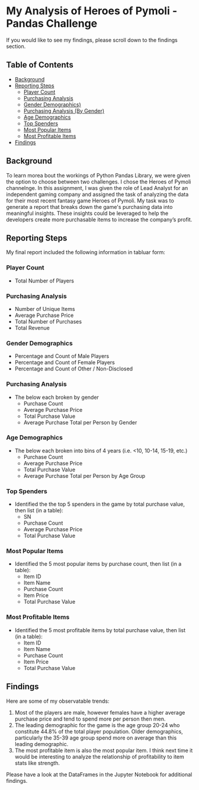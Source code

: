 # My Analysis of Heroes of Pymoli - Pandas Challenge <!-- omit in toc -->

If you would like to see my findings, please scroll down to the findings section.

## Table of Contents <!-- omit in toc -->

- [Background](#background)
- [Reporting Steps](#reporting-steps)
  - [Player Count](#player-count)
  - [Purchasing Analysis](#purchasing-analysis)
  - [Gender Demographics)](#gender-demographics)
  - [Purchasing Analysis (By Gender)](#purchasing-analysis)
  - [Age Demographics](#age-demographics)
  - [Top Spenders](#top-spenders)
  - [Most Popular Items](#most-popular-items)
  - [Most Profitable Items](#most-profitable-items)
- [Findings](#findings)

## Background

To learn morea bout the workings of Python Pandas Library, we were given the option to choose between two challenges.
I chose the Heroes of Pymoli channelnge. In this assignment, I was given the role of Lead Analyst for an independent gaming company and assigned the task of analyzing the data for their most recent fantasy game Heroes of Pymoli.
My task was to generate a report that breaks down the game's purchasing data into meaningful insights. These insights could be leveraged to help the developers create more purchasable items to increase the company’s  profit. 

## Reporting Steps

My final report included the following information in tabluar form:

### Player Count

* Total Number of Players

### Purchasing Analysis

* Number of Unique Items
* Average Purchase Price
* Total Number of Purchases
* Total Revenue

### Gender Demographics

* Percentage and Count of Male Players
* Percentage and Count of Female Players
* Percentage and Count of Other / Non-Disclosed

### Purchasing Analysis

* The below each broken by gender
  * Purchase Count
  * Average Purchase Price
  * Total Purchase Value
  * Average Purchase Total per Person by Gender

### Age Demographics

* The below each broken into bins of 4 years (i.e. &lt;10, 10-14, 15-19, etc.)
  * Purchase Count
  * Average Purchase Price
  * Total Purchase Value
  * Average Purchase Total per Person by Age Group

### Top Spenders

* Identified the the top 5 spenders in the game by total purchase value, then list (in a table):
  * SN
  * Purchase Count
  * Average Purchase Price
  * Total Purchase Value

### Most Popular Items

* Identified the 5 most popular items by purchase count, then list (in a table):
  * Item ID
  * Item Name
  * Purchase Count
  * Item Price
  * Total Purchase Value

### Most Profitable Items

* Identified the 5 most profitable items by total purchase value, then list (in a table):
  * Item ID
  * Item Name
  * Purchase Count
  * Item Price
  * Total Purchase Value
  
## Findings

Here are some of my observatable trends:

1.    Most of the players are male, however females have a higher average purchase price and tend to spend more per person then men. 
2.    The leading demographic for the game is the age group 20-24 who constitute 44.8% of the total player population. Older demographics, particularly the 35-39 age group spend more on average than this leading demographic. 
3.    The most profitable item is also the most popular item. I think next time it would be interesting to analyze the relationship of profitability to item stats like strength. 


Please have a look at the DataFrames in the Jupyter Notebook for additional findings.
